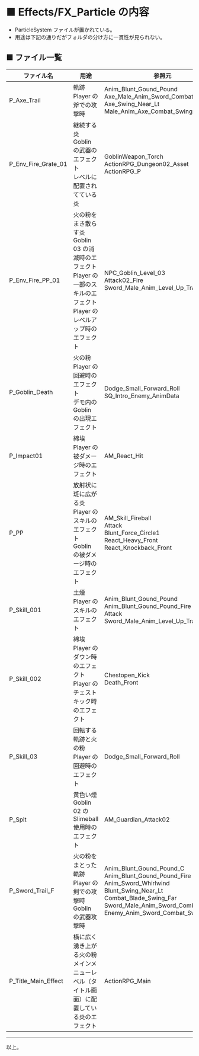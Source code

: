 # ■ Effects/FX_Particle の内容
* ParticleSystem ファイルが置かれている。
* 用途は下記の通りだがフォルダの分け方に一貫性が見られない。

## ■ ファイル一覧

| ファイル名 | 用途 | 参照元 |
| ----- | ----- | ----- |
| P_Axe_Trail | 軌跡<br>Player の斧での攻撃時 | Anim_Blunt_Gound_Pound<br>Axe_Male_Anim_Sword_Combat_Swing<br>Axe_Swing_Near_Lt<br>Male_Anim_Axe_Combat_Swing |
| P_Env_Fire_Grate_01 | 継続する炎<br>Goblin の武器のエフェクト<br>レベルに配置されてている炎 | GoblinWeapon_Torch<br>ActionRPG_Dungeon02_Asset<br>ActionRPG_P |
| P_Env_Fire_PP_01 | 火の粉をまき散らす炎<br>Goblin 03 の消滅時のエフェクト<br>Player の一部のスキルのエフェクト<br>Player のレベルアップ時のエフェクト | NPC_Goblin_Level_03<br>Attack02_Fire<br>Sword_Male_Anim_Level_Up_Transition |
| P_Goblin_Death | 火の粉<br>Player の回避時のエフェクト<br>デモ内の Goblin の出現エフェクト | Dodge_Small_Forward_Roll<br>SQ_Intro_Enemy_AnimData |
| P_Impact01 | 綿埃<br>Player の被ダメージ時のエフェクト | AM_React_Hit |
| P_PP | 放射状に斑に広がる炎<br>Player のスキルのエフェクト<br>Goblin の被ダメージ時のエフェクト | AM_Skill_Fireball<br>Attack<br>Blunt_Force_Circle1<br>React_Heavy_Front<br>React_Knockback_Front |
| P_Skill_001 | 土煙<br>Player のスキルのエフェクト | Anim_Blunt_Gound_Pound<br>Anim_Blunt_Gound_Pound_Fire<br>Attack<br>Sword_Male_Anim_Level_Up_Transition |
| P_Skill_002 | 綿埃<br>Player のダウン時のエフェクト<br>Player のチェストキック時のエフェクト | Chestopen_Kick<br>Death_Front |
| P_Skill_03 | 回転する軌跡と火の粉<br>Player の回避時のエフェクト | Dodge_Small_Forward_Roll |
| P_Spit | 黄色い煙<br>Goblin 02 の Slimeball 使用時のエフェクト | AM_Guardian_Attack02 |
| P_Sword_Trail_F | 火の粉をまとった軌跡<br>Player の剣での攻撃時<br>Goblin の武器攻撃時 | Anim_Blunt_Gound_Pound_C<br>Anim_Blunt_Gound_Pound_Fire<br>Anim_Sword_Whirlwind<br>Blunt_Swing_Near_Lt<br>Combat_Blade_Swing_Far<br>Sword_Male_Anim_Sword_Combat_Swing<br>Enemy_Anim_Sword_Combat_Swing |
| P_Title_Main_Effect | 横に広く湧き上がる火の粉<br>メインメニューレベル（タイトル画面）に配置している炎のエフェクト | ActionRPG_Main |

----
以上。
